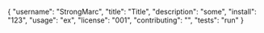 {
	"username": "StrongMarc",
	"title": "Title",
	"description": "some",
	"install": "123",
	"usage": "ex",
	"license": "001",
	"contributing": "",
	"tests": "run"
}